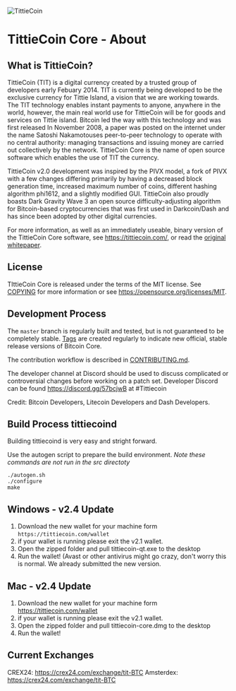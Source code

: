 ![TittieCoin](https://github.com/tittiecoin/tittiecoin-2-0/blob/master/src/qt/res/images/dixicoin_logo_horizontal.png)

 


TittieCoin Core - About
=====================================

What is TittieCoin?
----------------

TittieCoin (TIT) is a digital currency created by a trusted group of
developers early Febuary 2014. TIT is currently being developed to be
the exclusive currency for Tittie Island, a vision that we are working towards.
The TIT technology enables instant payments to anyone, anywhere in the world, however,
the main real world use for TittieCoin will be for goods and services on Tittie island. 
Bitcoin led the way with this technology and was first released In November 2008,
a paper was posted on the internet under the name Satoshi Nakamotouses peer-to-peer
technology to operate with no central authority: managing transactions and issuing
money are carried out collectively by the network. TittieCoin Core is the name of
open source software which enables the use of TIT the currency. 

TittieCoin v2.0 development was inspired by the PIVX model, a fork of PIVX with a few changes
differing primarily by having a decreased block generation time, increased maximum number of coins, 
different hashing algorithm phi1612, and a slightly modified GUI.
TittieCoin also proudly boasts Dark Gravity Wave 3 an open source difficulty-adjusting algorithm
for Bitcoin-based cryptocurrencies that was first used in Darkcoin/Dash and has since
been adopted by other digital currencies.

For more information, as well as an immediately useable, binary version of
the TittieCoin Core software, see https://tittiecoin.com/, or read the
[original whitepaper](https://tittiecoin.com/tittiecoin.pdf).

License
-------

TIttieCoin Core is released under the terms of the MIT license. See [COPYING](COPYING) for more
information or see https://opensource.org/licenses/MIT.

Development Process
-------------------

The `master` branch is regularly built and tested, but is not guaranteed to be
completely stable. [Tags](https://github.com/tittiecoin/tittiecoin-2-0/tags) are created
regularly to indicate new official, stable release versions of Bitcoin Core.

The contribution workflow is described in [CONTRIBUTING.md](CONTRIBUTING.md).

The developer channel at Discord should be used to discuss complicated or controversial changes before
working on a patch set. Developer Discord can be found https://discord.gg/57bcjwB at #Tittiecoin

Credit: Bitcoin Developers, Litecoin Developers and Dash Developers.

Build Process tittiecoind
-------------------------

Building tittiecoind is very easy and stright forward.

Use the autogen script to prepare the build environment. *Note these commands are not run in the src directoty*

    ./autogen.sh
    ./configure
    make

**Windows - v2.4 Update**
-------------------------
1. Download the new wallet for your machine form `https://tittiecoin.com/wallet`
2. if your wallet is running please exit the v2.1 wallet. 
3. Open the zipped folder and pull tittiecoin-qt.exe to the desktop
4. Run the wallet! (Avast or other antivirus might go crazy, don't worry this is normal. We already submitted the new version.

**Mac - v2.4 Update**
-------------------------
1. Download the new wallet for your machine form https://tittiecoin.com/wallet
2. if your wallet is running please exit the v2.1 wallet. 
3. Open the zipped folder and pull tittiecoin-core.dmg to the desktop
4. Run the wallet!

**Current Exchanges**
-------------------------
CREX24: https://crex24.com/exchange/tit-BTC
Amsterdex: https://crex24.com/exchange/tit-BTC
